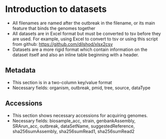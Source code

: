 Introduction to datasets
========================

* All filenames are named after the outbreak in the filename, or its main feature that binds the genomes together
* All datasets are in Excel format but must be converted to tsv before they are used.  For example, using Excel to convert to tsv or using this script from github: https://github.com/dilshod/xlsx2csv
* Datasets are a more rigid format which contain information on the dataset itself and also an inline table beginning with a header.

Metadata
--------
* This section is in a two-column key/value format
* Necessary fields: organism, outbreak, pmid, tree, source, dataType

Accessions
----------
* This section shows necessary accessions for acquiring genomes.
* Necessary fields: biosample_acc, strain, genbankAssembly, SRArun_acc, outbreak, dataSetName, suggestedReference, sha256sumAssembly, sha256sumRead1, sha256sumRead2

